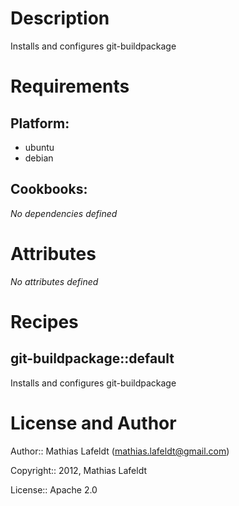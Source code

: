 Description
===========

Installs and configures git-buildpackage

Requirements
============

## Platform:

* ubuntu
* debian

## Cookbooks:

*No dependencies defined*

Attributes
==========

*No attributes defined*

Recipes
=======

## git-buildpackage::default

Installs and configures git-buildpackage


License and Author
==================

Author:: Mathias Lafeldt (<mathias.lafeldt@gmail.com>)

Copyright:: 2012, Mathias Lafeldt

License:: Apache 2.0
